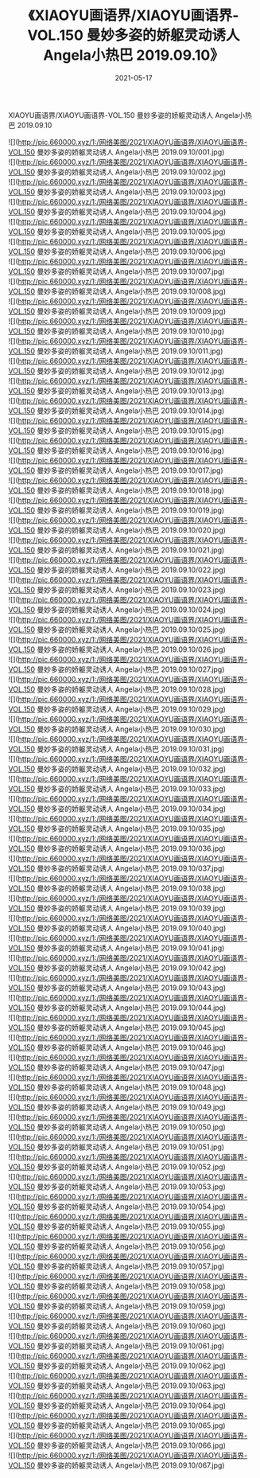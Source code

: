 ﻿---
layout: post
title:  《XIAOYU画语界/XIAOYU画语界-VOL.150 曼妙多姿的娇躯灵动诱人 Angela小热巴 2019.09.10》
date:   2021-05-17
img: http://pic.660000.xyz/1:/网络美图/2021/XIAOYU画语界/XIAOYU画语界-VOL.150 曼妙多姿的娇躯灵动诱人 Angela小热巴 2019.09.10/000.jpg
categories: [美女, 清纯, 唯美]
---

XIAOYU画语界/XIAOYU画语界-VOL.150 曼妙多姿的娇躯灵动诱人 Angela小热巴 2019.09.10

 ![](http://pic.660000.xyz/1:/网络美图/2021/XIAOYU画语界/XIAOYU画语界-VOL.150 曼妙多姿的娇躯灵动诱人 Angela小热巴 2019.09.10/001.jpg) <br>![](http://pic.660000.xyz/1:/网络美图/2021/XIAOYU画语界/XIAOYU画语界-VOL.150 曼妙多姿的娇躯灵动诱人 Angela小热巴 2019.09.10/002.jpg) <br>![](http://pic.660000.xyz/1:/网络美图/2021/XIAOYU画语界/XIAOYU画语界-VOL.150 曼妙多姿的娇躯灵动诱人 Angela小热巴 2019.09.10/003.jpg) <br>![](http://pic.660000.xyz/1:/网络美图/2021/XIAOYU画语界/XIAOYU画语界-VOL.150 曼妙多姿的娇躯灵动诱人 Angela小热巴 2019.09.10/004.jpg) <br>![](http://pic.660000.xyz/1:/网络美图/2021/XIAOYU画语界/XIAOYU画语界-VOL.150 曼妙多姿的娇躯灵动诱人 Angela小热巴 2019.09.10/005.jpg) <br>![](http://pic.660000.xyz/1:/网络美图/2021/XIAOYU画语界/XIAOYU画语界-VOL.150 曼妙多姿的娇躯灵动诱人 Angela小热巴 2019.09.10/006.jpg) <br>![](http://pic.660000.xyz/1:/网络美图/2021/XIAOYU画语界/XIAOYU画语界-VOL.150 曼妙多姿的娇躯灵动诱人 Angela小热巴 2019.09.10/007.jpg) <br>![](http://pic.660000.xyz/1:/网络美图/2021/XIAOYU画语界/XIAOYU画语界-VOL.150 曼妙多姿的娇躯灵动诱人 Angela小热巴 2019.09.10/008.jpg) <br>![](http://pic.660000.xyz/1:/网络美图/2021/XIAOYU画语界/XIAOYU画语界-VOL.150 曼妙多姿的娇躯灵动诱人 Angela小热巴 2019.09.10/009.jpg) <br>![](http://pic.660000.xyz/1:/网络美图/2021/XIAOYU画语界/XIAOYU画语界-VOL.150 曼妙多姿的娇躯灵动诱人 Angela小热巴 2019.09.10/010.jpg) <br>![](http://pic.660000.xyz/1:/网络美图/2021/XIAOYU画语界/XIAOYU画语界-VOL.150 曼妙多姿的娇躯灵动诱人 Angela小热巴 2019.09.10/011.jpg) <br>![](http://pic.660000.xyz/1:/网络美图/2021/XIAOYU画语界/XIAOYU画语界-VOL.150 曼妙多姿的娇躯灵动诱人 Angela小热巴 2019.09.10/012.jpg) <br>![](http://pic.660000.xyz/1:/网络美图/2021/XIAOYU画语界/XIAOYU画语界-VOL.150 曼妙多姿的娇躯灵动诱人 Angela小热巴 2019.09.10/013.jpg) <br>![](http://pic.660000.xyz/1:/网络美图/2021/XIAOYU画语界/XIAOYU画语界-VOL.150 曼妙多姿的娇躯灵动诱人 Angela小热巴 2019.09.10/014.jpg) <br>![](http://pic.660000.xyz/1:/网络美图/2021/XIAOYU画语界/XIAOYU画语界-VOL.150 曼妙多姿的娇躯灵动诱人 Angela小热巴 2019.09.10/015.jpg) <br>![](http://pic.660000.xyz/1:/网络美图/2021/XIAOYU画语界/XIAOYU画语界-VOL.150 曼妙多姿的娇躯灵动诱人 Angela小热巴 2019.09.10/016.jpg) <br>![](http://pic.660000.xyz/1:/网络美图/2021/XIAOYU画语界/XIAOYU画语界-VOL.150 曼妙多姿的娇躯灵动诱人 Angela小热巴 2019.09.10/017.jpg) <br>![](http://pic.660000.xyz/1:/网络美图/2021/XIAOYU画语界/XIAOYU画语界-VOL.150 曼妙多姿的娇躯灵动诱人 Angela小热巴 2019.09.10/018.jpg) <br>![](http://pic.660000.xyz/1:/网络美图/2021/XIAOYU画语界/XIAOYU画语界-VOL.150 曼妙多姿的娇躯灵动诱人 Angela小热巴 2019.09.10/019.jpg) <br>![](http://pic.660000.xyz/1:/网络美图/2021/XIAOYU画语界/XIAOYU画语界-VOL.150 曼妙多姿的娇躯灵动诱人 Angela小热巴 2019.09.10/020.jpg) <br>![](http://pic.660000.xyz/1:/网络美图/2021/XIAOYU画语界/XIAOYU画语界-VOL.150 曼妙多姿的娇躯灵动诱人 Angela小热巴 2019.09.10/021.jpg) <br>![](http://pic.660000.xyz/1:/网络美图/2021/XIAOYU画语界/XIAOYU画语界-VOL.150 曼妙多姿的娇躯灵动诱人 Angela小热巴 2019.09.10/022.jpg) <br>![](http://pic.660000.xyz/1:/网络美图/2021/XIAOYU画语界/XIAOYU画语界-VOL.150 曼妙多姿的娇躯灵动诱人 Angela小热巴 2019.09.10/023.jpg) <br>![](http://pic.660000.xyz/1:/网络美图/2021/XIAOYU画语界/XIAOYU画语界-VOL.150 曼妙多姿的娇躯灵动诱人 Angela小热巴 2019.09.10/024.jpg) <br>![](http://pic.660000.xyz/1:/网络美图/2021/XIAOYU画语界/XIAOYU画语界-VOL.150 曼妙多姿的娇躯灵动诱人 Angela小热巴 2019.09.10/025.jpg) <br>![](http://pic.660000.xyz/1:/网络美图/2021/XIAOYU画语界/XIAOYU画语界-VOL.150 曼妙多姿的娇躯灵动诱人 Angela小热巴 2019.09.10/026.jpg) <br>![](http://pic.660000.xyz/1:/网络美图/2021/XIAOYU画语界/XIAOYU画语界-VOL.150 曼妙多姿的娇躯灵动诱人 Angela小热巴 2019.09.10/027.jpg) <br>![](http://pic.660000.xyz/1:/网络美图/2021/XIAOYU画语界/XIAOYU画语界-VOL.150 曼妙多姿的娇躯灵动诱人 Angela小热巴 2019.09.10/028.jpg) <br>![](http://pic.660000.xyz/1:/网络美图/2021/XIAOYU画语界/XIAOYU画语界-VOL.150 曼妙多姿的娇躯灵动诱人 Angela小热巴 2019.09.10/029.jpg) <br>![](http://pic.660000.xyz/1:/网络美图/2021/XIAOYU画语界/XIAOYU画语界-VOL.150 曼妙多姿的娇躯灵动诱人 Angela小热巴 2019.09.10/030.jpg) <br>![](http://pic.660000.xyz/1:/网络美图/2021/XIAOYU画语界/XIAOYU画语界-VOL.150 曼妙多姿的娇躯灵动诱人 Angela小热巴 2019.09.10/031.jpg) <br>![](http://pic.660000.xyz/1:/网络美图/2021/XIAOYU画语界/XIAOYU画语界-VOL.150 曼妙多姿的娇躯灵动诱人 Angela小热巴 2019.09.10/032.jpg) <br>![](http://pic.660000.xyz/1:/网络美图/2021/XIAOYU画语界/XIAOYU画语界-VOL.150 曼妙多姿的娇躯灵动诱人 Angela小热巴 2019.09.10/033.jpg) <br>![](http://pic.660000.xyz/1:/网络美图/2021/XIAOYU画语界/XIAOYU画语界-VOL.150 曼妙多姿的娇躯灵动诱人 Angela小热巴 2019.09.10/034.jpg) <br>![](http://pic.660000.xyz/1:/网络美图/2021/XIAOYU画语界/XIAOYU画语界-VOL.150 曼妙多姿的娇躯灵动诱人 Angela小热巴 2019.09.10/035.jpg) <br>![](http://pic.660000.xyz/1:/网络美图/2021/XIAOYU画语界/XIAOYU画语界-VOL.150 曼妙多姿的娇躯灵动诱人 Angela小热巴 2019.09.10/036.jpg) <br>![](http://pic.660000.xyz/1:/网络美图/2021/XIAOYU画语界/XIAOYU画语界-VOL.150 曼妙多姿的娇躯灵动诱人 Angela小热巴 2019.09.10/037.jpg) <br>![](http://pic.660000.xyz/1:/网络美图/2021/XIAOYU画语界/XIAOYU画语界-VOL.150 曼妙多姿的娇躯灵动诱人 Angela小热巴 2019.09.10/038.jpg) <br>![](http://pic.660000.xyz/1:/网络美图/2021/XIAOYU画语界/XIAOYU画语界-VOL.150 曼妙多姿的娇躯灵动诱人 Angela小热巴 2019.09.10/039.jpg) <br>![](http://pic.660000.xyz/1:/网络美图/2021/XIAOYU画语界/XIAOYU画语界-VOL.150 曼妙多姿的娇躯灵动诱人 Angela小热巴 2019.09.10/040.jpg) <br>![](http://pic.660000.xyz/1:/网络美图/2021/XIAOYU画语界/XIAOYU画语界-VOL.150 曼妙多姿的娇躯灵动诱人 Angela小热巴 2019.09.10/041.jpg) <br>![](http://pic.660000.xyz/1:/网络美图/2021/XIAOYU画语界/XIAOYU画语界-VOL.150 曼妙多姿的娇躯灵动诱人 Angela小热巴 2019.09.10/042.jpg) <br>![](http://pic.660000.xyz/1:/网络美图/2021/XIAOYU画语界/XIAOYU画语界-VOL.150 曼妙多姿的娇躯灵动诱人 Angela小热巴 2019.09.10/043.jpg) <br>![](http://pic.660000.xyz/1:/网络美图/2021/XIAOYU画语界/XIAOYU画语界-VOL.150 曼妙多姿的娇躯灵动诱人 Angela小热巴 2019.09.10/044.jpg) <br>![](http://pic.660000.xyz/1:/网络美图/2021/XIAOYU画语界/XIAOYU画语界-VOL.150 曼妙多姿的娇躯灵动诱人 Angela小热巴 2019.09.10/045.jpg) <br>![](http://pic.660000.xyz/1:/网络美图/2021/XIAOYU画语界/XIAOYU画语界-VOL.150 曼妙多姿的娇躯灵动诱人 Angela小热巴 2019.09.10/046.jpg) <br>![](http://pic.660000.xyz/1:/网络美图/2021/XIAOYU画语界/XIAOYU画语界-VOL.150 曼妙多姿的娇躯灵动诱人 Angela小热巴 2019.09.10/047.jpg) <br>![](http://pic.660000.xyz/1:/网络美图/2021/XIAOYU画语界/XIAOYU画语界-VOL.150 曼妙多姿的娇躯灵动诱人 Angela小热巴 2019.09.10/048.jpg) <br>![](http://pic.660000.xyz/1:/网络美图/2021/XIAOYU画语界/XIAOYU画语界-VOL.150 曼妙多姿的娇躯灵动诱人 Angela小热巴 2019.09.10/049.jpg) <br>![](http://pic.660000.xyz/1:/网络美图/2021/XIAOYU画语界/XIAOYU画语界-VOL.150 曼妙多姿的娇躯灵动诱人 Angela小热巴 2019.09.10/050.jpg) <br>![](http://pic.660000.xyz/1:/网络美图/2021/XIAOYU画语界/XIAOYU画语界-VOL.150 曼妙多姿的娇躯灵动诱人 Angela小热巴 2019.09.10/051.jpg) <br>![](http://pic.660000.xyz/1:/网络美图/2021/XIAOYU画语界/XIAOYU画语界-VOL.150 曼妙多姿的娇躯灵动诱人 Angela小热巴 2019.09.10/052.jpg) <br>![](http://pic.660000.xyz/1:/网络美图/2021/XIAOYU画语界/XIAOYU画语界-VOL.150 曼妙多姿的娇躯灵动诱人 Angela小热巴 2019.09.10/053.jpg) <br>![](http://pic.660000.xyz/1:/网络美图/2021/XIAOYU画语界/XIAOYU画语界-VOL.150 曼妙多姿的娇躯灵动诱人 Angela小热巴 2019.09.10/054.jpg) <br>![](http://pic.660000.xyz/1:/网络美图/2021/XIAOYU画语界/XIAOYU画语界-VOL.150 曼妙多姿的娇躯灵动诱人 Angela小热巴 2019.09.10/055.jpg) <br>![](http://pic.660000.xyz/1:/网络美图/2021/XIAOYU画语界/XIAOYU画语界-VOL.150 曼妙多姿的娇躯灵动诱人 Angela小热巴 2019.09.10/056.jpg) <br>![](http://pic.660000.xyz/1:/网络美图/2021/XIAOYU画语界/XIAOYU画语界-VOL.150 曼妙多姿的娇躯灵动诱人 Angela小热巴 2019.09.10/057.jpg) <br>![](http://pic.660000.xyz/1:/网络美图/2021/XIAOYU画语界/XIAOYU画语界-VOL.150 曼妙多姿的娇躯灵动诱人 Angela小热巴 2019.09.10/058.jpg) <br>![](http://pic.660000.xyz/1:/网络美图/2021/XIAOYU画语界/XIAOYU画语界-VOL.150 曼妙多姿的娇躯灵动诱人 Angela小热巴 2019.09.10/059.jpg) <br>![](http://pic.660000.xyz/1:/网络美图/2021/XIAOYU画语界/XIAOYU画语界-VOL.150 曼妙多姿的娇躯灵动诱人 Angela小热巴 2019.09.10/060.jpg) <br>![](http://pic.660000.xyz/1:/网络美图/2021/XIAOYU画语界/XIAOYU画语界-VOL.150 曼妙多姿的娇躯灵动诱人 Angela小热巴 2019.09.10/061.jpg) <br>![](http://pic.660000.xyz/1:/网络美图/2021/XIAOYU画语界/XIAOYU画语界-VOL.150 曼妙多姿的娇躯灵动诱人 Angela小热巴 2019.09.10/062.jpg) <br>![](http://pic.660000.xyz/1:/网络美图/2021/XIAOYU画语界/XIAOYU画语界-VOL.150 曼妙多姿的娇躯灵动诱人 Angela小热巴 2019.09.10/063.jpg) <br>![](http://pic.660000.xyz/1:/网络美图/2021/XIAOYU画语界/XIAOYU画语界-VOL.150 曼妙多姿的娇躯灵动诱人 Angela小热巴 2019.09.10/064.jpg) <br>![](http://pic.660000.xyz/1:/网络美图/2021/XIAOYU画语界/XIAOYU画语界-VOL.150 曼妙多姿的娇躯灵动诱人 Angela小热巴 2019.09.10/065.jpg) <br>![](http://pic.660000.xyz/1:/网络美图/2021/XIAOYU画语界/XIAOYU画语界-VOL.150 曼妙多姿的娇躯灵动诱人 Angela小热巴 2019.09.10/066.jpg) <br>![](http://pic.660000.xyz/1:/网络美图/2021/XIAOYU画语界/XIAOYU画语界-VOL.150 曼妙多姿的娇躯灵动诱人 Angela小热巴 2019.09.10/067.jpg) <br>